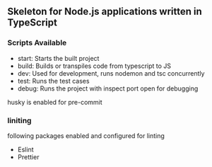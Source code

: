 ## Skeleton for Node.js applications written in TypeScript

### Scripts Available
- start: Starts the built project
- build: Builds or transpiles code from typescript to JS
- dev: Used for development, runs nodemon and tsc concurrently
- test: Runs the test cases
- debug: Runs the project with inspect port open for debugging



husky is enabled for pre-commit


### liniting
following packages enabled and configured for linting
- Eslint
- Prettier